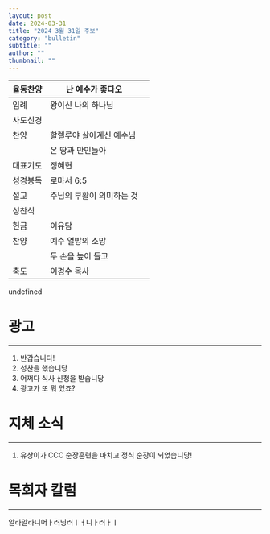 ```yaml
---
layout: post
date: 2024-03-31
title: "2024 3월 31일 주보"
category: "bulletin"
subtitle: ""
author: ""
thumbnail: ""
---
```



| 율동찬양 | 난 예수가 좋다오      |   |
| ---- | -------------- | - |
| 입례   | 왕이신 나의 하나님     |   |
| 사도신경 |                |   |
| 찬양   | 할렐루야 살아계신 예수님  |   |
|      | 온 땅과 만민들아      |   |
| 대표기도 | 정혜현            |   |
| 성경봉독 | 로마서 6:5        |   |
| 설교   | 주님의 부활이 의미하는 것 |   |
| 성찬식  |                |   |
| 헌금   | 이유담            |   |
| 찬양   | 예수 열방의 소망      |   |
|      | 두 손을 높이 들고     |   |
| 축도   | 이경수 목사         |   |

undefined
# 광고


---

1. 반갑습니다!
2. 성찬을 했습니당
3. 어쩌다 식사 신청을 받습니당
4. 광고가 또 뭐 있죠?

# 지체 소식


---

1. 유상이가 CCC 순장훈련을 마치고 정식 순장이 되었습니당!

# 목회자 칼럼


---


알라알라니어ㅏ러닝러ㅣㅓ니ㅏ러ㅏㅣ

